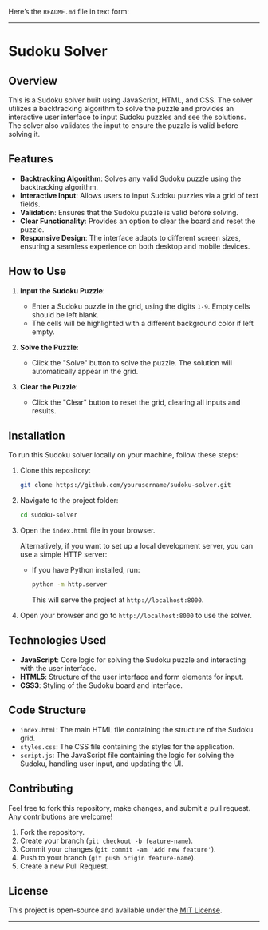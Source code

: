 Here’s the `README.md` file in text form:

---

# Sudoku Solver

## Overview

This is a Sudoku solver built using JavaScript, HTML, and CSS. The solver utilizes a backtracking algorithm to solve the puzzle and provides an interactive user interface to input Sudoku puzzles and see the solutions. The solver also validates the input to ensure the puzzle is valid before solving it.

## Features

- **Backtracking Algorithm**: Solves any valid Sudoku puzzle using the backtracking algorithm.
- **Interactive Input**: Allows users to input Sudoku puzzles via a grid of text fields.
- **Validation**: Ensures that the Sudoku puzzle is valid before solving.
- **Clear Functionality**: Provides an option to clear the board and reset the puzzle.
- **Responsive Design**: The interface adapts to different screen sizes, ensuring a seamless experience on both desktop and mobile devices.

## How to Use

1. **Input the Sudoku Puzzle**: 
   - Enter a Sudoku puzzle in the grid, using the digits `1-9`. Empty cells should be left blank.
   - The cells will be highlighted with a different background color if left empty.

2. **Solve the Puzzle**: 
   - Click the "Solve" button to solve the puzzle. The solution will automatically appear in the grid.
   
3. **Clear the Puzzle**: 
   - Click the "Clear" button to reset the grid, clearing all inputs and results.

## Installation

To run this Sudoku solver locally on your machine, follow these steps:

1. Clone this repository:
   ```bash
   git clone https://github.com/yourusername/sudoku-solver.git
   ```

2. Navigate to the project folder:
   ```bash
   cd sudoku-solver
   ```

3. Open the `index.html` file in your browser.

   Alternatively, if you want to set up a local development server, you can use a simple HTTP server:

   - If you have Python installed, run:
     ```bash
     python -m http.server
     ```
     This will serve the project at `http://localhost:8000`.

4. Open your browser and go to `http://localhost:8000` to use the solver.

## Technologies Used

- **JavaScript**: Core logic for solving the Sudoku puzzle and interacting with the user interface.
- **HTML5**: Structure of the user interface and form elements for input.
- **CSS3**: Styling of the Sudoku board and interface.

## Code Structure

- `index.html`: The main HTML file containing the structure of the Sudoku grid.
- `styles.css`: The CSS file containing the styles for the application.
- `script.js`: The JavaScript file containing the logic for solving the Sudoku, handling user input, and updating the UI.

## Contributing

Feel free to fork this repository, make changes, and submit a pull request. Any contributions are welcome!

1. Fork the repository.
2. Create your branch (`git checkout -b feature-name`).
3. Commit your changes (`git commit -am 'Add new feature'`).
4. Push to your branch (`git push origin feature-name`).
5. Create a new Pull Request.

## License

This project is open-source and available under the [MIT License](LICENSE).

---
